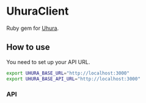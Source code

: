 # UhuraClient

Ruby gem for [Uhura](https://github.com/dailydrip/uhura/).


## How to use

You need to set up your API URL.

```sh
export UHURA_BASE_URL="http://localhost:3000"
export UHURA_BASE_API_URL="http://localhost:3000"
```



### API

